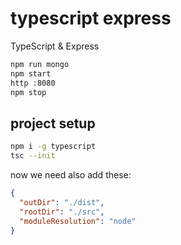 # typescript express
TypeScript & Express

```bash
npm run mongo
npm start
http :8080
npm stop
```

## project setup

```bash
npm i -g typescript
tsc --init
```

now we need also add these:

```json
{
  "outDir": "./dist",
  "rootDir": "./src",
  "moduleResolution": "node"
}
```
